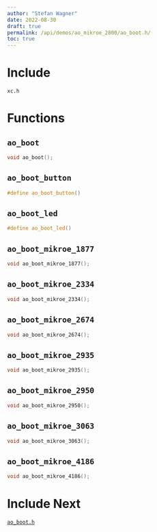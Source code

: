 ```yaml
---
author: "Stefan Wagner"
date: 2022-08-30
draft: true
permalink: /api/demos/ao_mikroe_2800/ao_boot.h/
toc: true
---
```


# Include

`xc.h`

# Functions

## `ao_boot`

```c
void ao_boot();
```

## `ao_boot_button`

```c
#define ao_boot_button()
```

## `ao_boot_led`

```c
#define ao_boot_led()
```

## `ao_boot_mikroe_1877`

```c
void ao_boot_mikroe_1877();
```

## `ao_boot_mikroe_2334`

```c
void ao_boot_mikroe_2334();
```

## `ao_boot_mikroe_2674`

```c
void ao_boot_mikroe_2674();
```

## `ao_boot_mikroe_2935`

```c
void ao_boot_mikroe_2935();
```

## `ao_boot_mikroe_2950`

```c
void ao_boot_mikroe_2950();
```

## `ao_boot_mikroe_3063`

```c
void ao_boot_mikroe_3063();
```

## `ao_boot_mikroe_4186`

```c
void ao_boot_mikroe_4186();
```

# Include Next

[`ao_boot.h`](../../src/ao_sys_xc32_pic32mz_ef/ao_boot.h.md)
